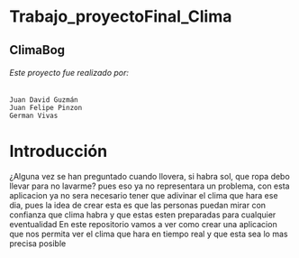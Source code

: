 # Trabajo_proyectoFinal_Clima
## ClimaBog 
###### Este proyecto fue realizado por:
    Juan David Guzmán
    Juan Felipe Pinzon
    German Vivas
# Introducción 
¿Alguna vez se han preguntado cuando llovera, si habra sol, que ropa debo llevar para no lavarme?
pues eso ya no representara un problema, con esta aplicacion ya no sera necesario tener que adivinar el clima que hara ese dia, pues la idea de crear esta es que las personas puedan mirar con confianza que clima habra y que estas esten preparadas para cualquier eventualidad
En este repositorio vamos a ver como crear una aplicacion que nos permita ver el clima que hara en tiempo real y que esta sea lo mas precisa posible 

